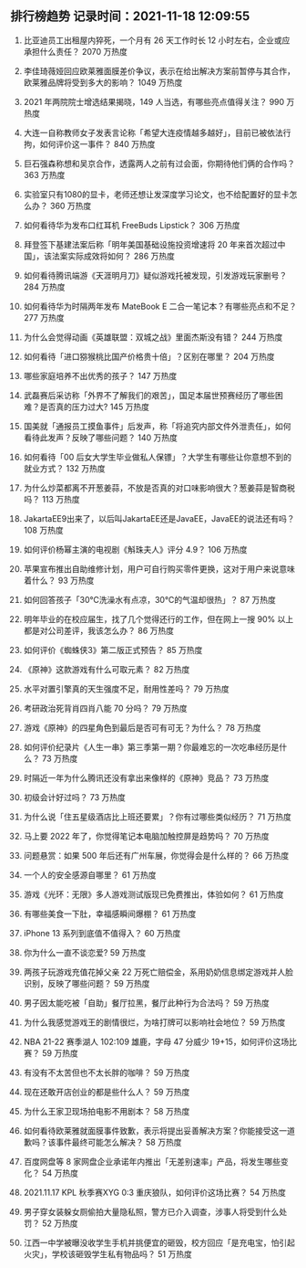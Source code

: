 
## 排行榜趋势 记录时间：2021-11-18 12:09:55
  
  1. 比亚迪员工出租屋内猝死，一个月有 26 天工作时长 12 小时左右，企业或应承担什么责任？ 2070 万热度
    
  2. 李佳琦薇娅回应欧莱雅面膜差价争议，表示在给出解决方案前暂停与其合作，欧莱雅品牌将受到多大的影响？ 1049 万热度
    
  3. 2021 年两院院士增选结果揭晓，149 人当选，有哪些亮点值得关注？ 990 万热度
    
  4. 大连一自称教师女子发表言论称「希望大连疫情越多越好」，目前已被依法行拘，如何评价这一事件？ 840 万热度
    
  5. 巨石强森称想和吴京合作，透露两人之前有过会面，你期待他们俩的合作吗？ 363 万热度
    
  6. 实验室只有1080的显卡，老师还想让发深度学习论文，也不给配置好的显卡怎么办？ 360 万热度
    
  7. 如何看待华为发布口红耳机 FreeBuds Lipstick？ 306 万热度
    
  8. 拜登签下基建法案后称「明年美国基础设施投资增速将 20 年来首次超过中国」，该法案实际成效将如何？ 286 万热度
    
  9. 如何看待腾讯端游《天涯明月刀》疑似游戏托被发现，引发游戏玩家删号？ 284 万热度
    
  10. 如何看待华为时隔两年发布 MateBook E 二合一笔记本？有哪些亮点和不足？ 277 万热度
    
  11. 为什么会觉得动画《英雄联盟：双城之战》里面杰斯没有错？ 244 万热度
    
  12. 如何看待「进口猕猴桃比国产价格贵十倍」？区别在哪里？ 204 万热度
    
  13. 哪些家庭培养不出优秀的孩子？ 147 万热度
    
  14. 武磊赛后采访称「外界不了解我们的艰苦」，国足本届世预赛经历了哪些困难？是否真的压力过大? 145 万热度
    
  15. 国美就「通报员工摸鱼事件」后发声，称「将追究内部文件外泄责任」，如何看待此发声？反映了哪些问题？ 140 万热度
    
  16. 如何看待「00 后女大学生毕业做私人保镖」？大学生有哪些让你意想不到的就业方式？ 132 万热度
    
  17. 为什么炒菜都离不开葱姜蒜，不放是否真的对口味影响很大？葱姜蒜是智商税吗？ 113 万热度
    
  18. JakartaEE9出来了，以后叫JakartaEE还是JavaEE，JavaEE的说法还有吗？ 108 万热度
    
  19. 如何评价杨幂主演的电视剧《斛珠夫人》评分 4.9？ 106 万热度
    
  20. 苹果宣布推出自助维修计划，用户可自行购买零件更换，这对于用户来说意味着什么？ 93 万热度
    
  21. 如何回答孩子「30℃洗澡水有点凉，30℃的气温却很热」？ 87 万热度
    
  22. 明年毕业的在校应届生，找了几个觉得还行的工作，但在网上一搜 90% 以上都是对公司差评，我该怎么办？ 86 万热度
    
  23. 如何评价《蜘蛛侠3》第二版正式预告？ 85 万热度
    
  24. 《原神》这款游戏有什么可取元素？ 82 万热度
    
  25. 水平对置引擎真的天生强度不足，耐用性差吗？ 79 万热度
    
  26. 考研政治死背肖四肖八能 70 分吗？ 79 万热度
    
  27. 游戏《原神》的四星角色到最后是否可有可无？为什么？ 78 万热度
    
  28. 如何评价纪录片《人生一串》第三季第一期？你最难忘的一次吃串经历是什么？ 73 万热度
    
  29. 时隔近一年为什么腾讯还没有拿出来像样的《原神》竞品？ 73 万热度
    
  30. 初级会计好过吗？ 73 万热度
    
  31. 为什么说「住五星级酒店比上班还要累」？你有过哪些类似经历？ 71 万热度
    
  32. 马上要 2022 年了，你觉得笔记本电脑加触控屏是趋势吗？ 70 万热度
    
  33. 问题悬赏：如果 500 年后还有广州车展，你觉得会是什么样的？ 66 万热度
    
  34. 一个人的安全感源自哪里？ 61 万热度
    
  35. 游戏《光环：无限》多人游戏测试版现已免费推出，体验如何？ 61 万热度
    
  36. 有哪些美食一下肚，幸福感瞬间爆棚？ 61 万热度
    
  37. iPhone 13 系列到底值不值得入？ 60 万热度
    
  38. 你为什么一直不谈恋爱? 59 万热度
    
  39. 两孩子玩游戏充值花掉父亲 22 万死亡赔偿金，系用奶奶信息绑定游戏并人脸识别，反映了哪些问题？ 59 万热度
    
  40. 男子因太能吃被「自助」餐厅拉黑，餐厅此种行为合法吗？ 59 万热度
    
  41. 为什么我感觉游戏王的剧情很烂，为啥打牌可以影响社会地位？ 59 万热度
    
  42. NBA 21-22 赛季湖人 102:109 雄鹿，字母 47 分威少 19+15，如何评价这场比赛？ 59 万热度
    
  43. 有没有不太苦但也不太长胖的咖啡？ 59 万热度
    
  44. 现在还敢开店创业的都是些什么人？ 59 万热度
    
  45. 为什么王家卫现场拍电影不用剧本？ 58 万热度
    
  46. 如何看待欧莱雅就面膜事件致歉，表示将提出妥善解决方案？你能接受这一道歉吗？该事件最终可能怎么解决？ 58 万热度
    
  47. 百度网盘等 8 家网盘企业承诺年内推出「无差别速率」产品，将发生哪些变化？ 54 万热度
    
  48. 2021.11.17 KPL 秋季赛XYG 0:3 重庆狼队，如何评价这场比赛？ 54 万热度
    
  49. 男子穿女装躲女厕偷拍大量隐私照，警方已介入调查，涉事人将受到什么处罚？ 52 万热度
    
  50. 江西一中学被曝没收学生手机并挑便宜的砸毁，校方回应「是充电宝，怕引起火灾」，学校该砸毁学生私有物品吗？ 51 万热度
    